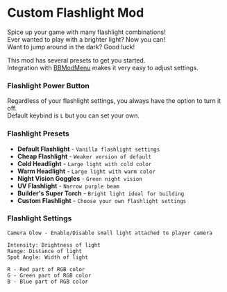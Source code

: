 # Custom Flashlight Mod
Spice up your game with many flashlight combinations!\
Ever wanted to play with a brighter light? Now you can!\
Want to jump around in the dark? Good luck!

This mod has several presets to get you started.\
Integration with [BBModMenu](https://thunderstore.io/c/beton-brutal/p/Beton_Bros/BBModMenu/)
makes it very easy to adjust settings.

### Flashlight Power Button
Regardless of your flashlight settings, you always have the option to turn it off.\
Default keybind is `L` but you can set your own.

### Flashlight Presets
- **Default Flashlight** - `Vanilla flashlight settings`
- **Cheap Flashlight** - `Weaker version of default`
- **Cold Headlight** - `Large light with cold color`
- **Warm Headlight** - `Large light with warm color`
- **Night Vision Goggles** - `Green night vision`
- **UV Flashlight** - `Narrow purple beam`
- **Builder's Super Torch** - `Bright light ideal for building`
- **Custom Flashlight** - `Choose your own flashlight settings`

### Flashlight Settings
```
Camera Glow - Enable/Disable small light attached to player camera

Intensity: Brightness of light
Range: Distance of light
Spot Angle: Width of light

R - Red part of RGB color
G - Green part of RGB color
B - Blue part of RGB color
```